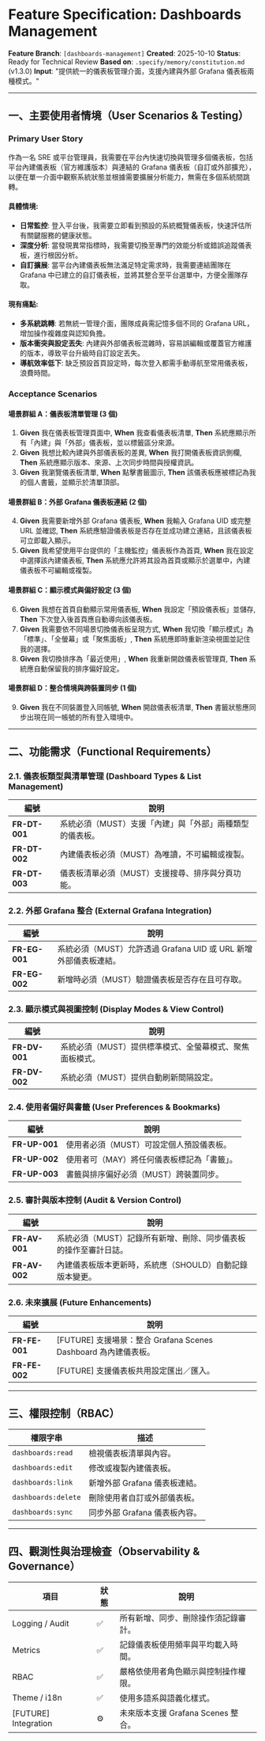 # Feature Specification: Dashboards Management

**Feature Branch**: `[dashboards-management]`
**Created**: 2025-10-10
**Status**: Ready for Technical Review
**Based on**: `.specify/memory/constitution.md` (v1.3.0)
**Input**: "提供統一的儀表板管理介面，支援內建與外部 Grafana 儀表板兩種模式。"

---

## 一、主要使用者情境（User Scenarios & Testing）

### Primary User Story
作為一名 SRE 或平台管理員，我需要在平台內快速切換與管理多個儀表板，包括平台內建儀表板（官方維護版本）與連結的 Grafana 儀表板（自訂或外部擴充），以便在單一介面中觀察系統狀態並根據需要擴展分析能力，無需在多個系統間跳轉。

#### 具體情境:
- **日常監控**: 登入平台後，我需要立即看到預設的系統概覽儀表板，快速評估所有關鍵服務的健康狀態。
- **深度分析**: 當發現異常指標時，我需要切換至專門的效能分析或錯誤追蹤儀表板，進行根因分析。
- **自訂擴展**: 當平台內建儀表板無法滿足特定需求時，我需要連結團隊在 Grafana 中已建立的自訂儀表板，並將其整合至平台選單中，方便全團隊存取。

#### 現有痛點:
- **多系統跳轉**: 若無統一管理介面，團隊成員需記憶多個不同的 Grafana URL，增加操作複雜度與認知負擔。
- **版本衝突與設定丟失**: 內建與外部儀表板混雜時，容易誤編輯或覆蓋官方維護的版本，導致平台升級時自訂設定丟失。
- **導航效率低下**: 缺乏預設首頁設定時，每次登入都需手動導航至常用儀表板，浪費時間。

### Acceptance Scenarios

#### 場景群組 A：儀表板清單管理 (3 個)
1.  **Given** 我在儀表板管理頁面中, **When** 我查看儀表板清單, **Then** 系統應顯示所有「內建」與「外部」儀表板，並以標籤區分來源。
2.  **Given** 我想比較內建與外部儀表板的差異, **When** 我打開儀表板資訊側欄, **Then** 系統應顯示版本、來源、上次同步時間與授權資訊。
3.  **Given** 我瀏覽儀表板清單, **When** 點擊書籤圖示, **Then** 該儀表板應被標記為我的個人書籤，並顯示於清單頂部。

#### 場景群組 B：外部 Grafana 儀表板連結 (2 個)
4.  **Given** 我需要新增外部 Grafana 儀表板, **When** 我輸入 Grafana UID 或完整 URL 並確認, **Then** 系統應驗證儀表板是否存在並成功建立連結，且該儀表板可立即載入顯示。
5.  **Given** 我希望使用平台提供的「主機監控」儀表板作為首頁, **When** 我在設定中選擇該內建儀表板, **Then** 系統應允許將其設為首頁或顯示於選單中，內建儀表板不可編輯或複製。

#### 場景群組 C：顯示模式與偏好設定 (3 個)
6.  **Given** 我想在首頁自動顯示常用儀表板, **When** 我設定「預設儀表板」並儲存, **Then** 下次登入後首頁應自動導向該儀表板。
7.  **Given** 我需要依不同場景切換儀表板呈現方式, **When** 我切換「顯示模式」為「標準」、「全螢幕」或「聚焦面板」, **Then** 系統應即時重新渲染視圖並記住我的選擇。
8.  **Given** 我切換排序為「最近使用」, **When** 我重新開啟儀表板管理頁, **Then** 系統應自動保留我的排序偏好設定。

#### 場景群組 D：整合情境與跨裝置同步 (1 個)
9.  **Given** 我在不同裝置登入同帳號, **When** 開啟儀表板清單, **Then** 書籤狀態應同步出現在同一帳號的所有登入環境中。

---

## 二、功能需求（Functional Requirements）

### 2.1. 儀表板類型與清單管理 (Dashboard Types & List Management)
| 編號 | 說明 |
|------|------|
| **FR-DT-001** | 系統必須（MUST）支援「內建」與「外部」兩種類型的儀表板。 |
| **FR-DT-002** | 內建儀表板必須（MUST）為唯讀，不可編輯或複製。 |
| **FR-DT-003** | 儀表板清單必須（MUST）支援搜尋、排序與分頁功能。 |

### 2.2. 外部 Grafana 整合 (External Grafana Integration)
| 編號 | 說明 |
|------|------|
| **FR-EG-001** | 系統必須（MUST）允許透過 Grafana UID 或 URL 新增外部儀表板連結。 |
| **FR-EG-002** | 新增時必須（MUST）驗證儀表板是否存在且可存取。 |

### 2.3. 顯示模式與視圖控制 (Display Modes & View Control)
| 編號 | 說明 |
|------|------|
| **FR-DV-001** | 系統必須（MUST）提供標準模式、全螢幕模式、聚焦面板模式。 |
| **FR-DV-002** | 系統必須（MUST）提供自動刷新間隔設定。 |

### 2.4. 使用者偏好與書籤 (User Preferences & Bookmarks)
| 編號 | 說明 |
|------|------|
| **FR-UP-001** | 使用者必須（MUST）可設定個人預設儀表板。 |
| **FR-UP-002** | 使用者可（MAY）將任何儀表板標記為「書籤」。 |
| **FR-UP-003** | 書籤與排序偏好必須（MUST）跨裝置同步。 |

### 2.5. 審計與版本控制 (Audit & Version Control)
| 編號 | 說明 |
|------|------|
| **FR-AV-001** | 系統必須（MUST）記錄所有新增、刪除、同步儀表板的操作至審計日誌。 |
| **FR-AV-002** | 內建儀表板版本更新時，系統應（SHOULD）自動記錄版本變更。 |

### 2.6. 未來擴展 (Future Enhancements)
| 編號 | 說明 |
|------|------|
| **FR-FE-001** | [FUTURE] 支援場景：整合 Grafana Scenes Dashboard 為內建儀表板。 |
| **FR-FE-002** | [FUTURE] 支援儀表板共用設定匯出／匯入。 |

---

## 三、權限控制（RBAC）

| 權限字串 | 描述 |
|-----------|------|
| `dashboards:read` | 檢視儀表板清單與內容。 |
| `dashboards:edit` | 修改或複製內建儀表板。 |
| `dashboards:link` | 新增外部 Grafana 儀表板連結。 |
| `dashboards:delete` | 刪除使用者自訂或外部儀表板。 |
| `dashboards:sync` | 同步外部 Grafana 儀表板內容。 |

---

## 四、觀測性與治理檢查（Observability & Governance）

| 項目 | 狀態 | 說明 |
|------|------|------|
| Logging / Audit | ✅ | 所有新增、同步、刪除操作須記錄審計。 |
| Metrics | ✅ | 記錄儀表板使用頻率與平均載入時間。 |
| RBAC | ✅ | 嚴格依使用者角色顯示與控制操作權限。 |
| Theme / i18n | ✅ | 使用多語系與語義化樣式。 |
| [FUTURE] Integration | ⚙️ | 未來版本支援 Grafana Scenes 整合。 |